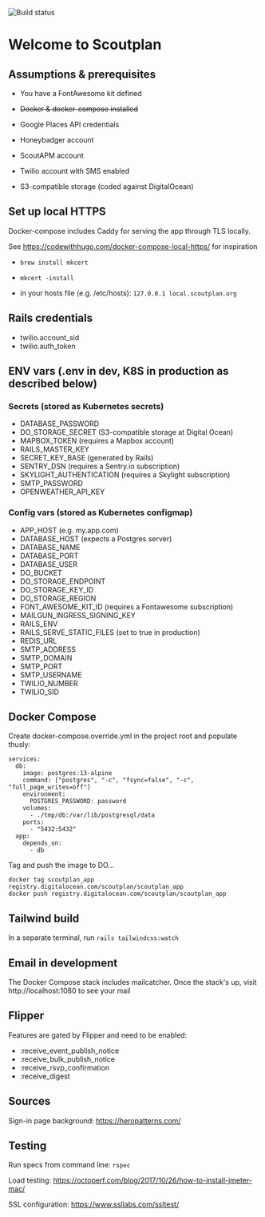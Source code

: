 ![Build status](https://github.com/scoutplan/scoutplan/actions/workflows/main.yml/badge.svg)

# Welcome to Scoutplan

## Assumptions & prerequisites

* You have a FontAwesome kit defined

* ~~Docker & docker-compose installed~~

* Google Places API credentials

* Honeybadger account

* ScoutAPM account

* Twilio account with SMS enabled

* S3-compatible storage (coded against DigitalOcean)

## Set up local HTTPS

Docker-compose includes Caddy for serving the app through TLS locally.

See https://codewithhugo.com/docker-compose-local-https/ for inspiration

* `brew install mkcert`

* `mkcert -install`

* in your hosts file (e.g. /etc/hosts): `127.0.0.1 local.scoutplan.org`

## Rails credentials

* twilio.account_sid
* twilio.auth_token

## ENV vars (.env in dev, K8S in production as described below)

### Secrets (stored as Kubernetes secrets)

* DATABASE_PASSWORD
* DO_STORAGE_SECRET (S3-compatible storage at Digital Ocean)
* MAPBOX_TOKEN (requires a Mapbox account)
* RAILS_MASTER_KEY
* SECRET_KEY_BASE (generated by Rails)
* SENTRY_DSN (requires a Sentry.io subscription)
* SKYLIGHT_AUTHENTICATION (requires a Skylight subscription)
* SMTP_PASSWORD
* OPENWEATHER_API_KEY

### Config vars (stored as Kubernetes configmap)

* APP_HOST (e.g. my.app.com)
* DATABASE_HOST (expects a Postgres server)
* DATABASE_NAME
* DATABASE_PORT
* DATABASE_USER
* DO_BUCKET
* DO_STORAGE_ENDPOINT
* DO_STORAGE_KEY_ID
* DO_STORAGE_REGION
* FONT_AWESOME_KIT_ID (requires a Fontawesome subscription)
* MAILGUN_INGRESS_SIGNING_KEY
* RAILS_ENV
* RAILS_SERVE_STATIC_FILES (set to true in production)
* REDIS_URL
* SMTP_ADDRESS
* SMTP_DOMAIN
* SMTP_PORT
* SMTP_USERNAME
* TWILIO_NUMBER
* TWILIO_SID

## Docker Compose

Create docker-compose.override.yml in the project root and populate thusly:

```
services:
  db:
    image: postgres:13-alpine
    command: ["postgres", "-c", "fsync=false", "-c", "full_page_writes=off"]
    environment:
      POSTGRES_PASSWORD: password
    volumes:
      - ./tmp/db:/var/lib/postgresql/data
    ports:
      - "5432:5432"
  app:
    depends_on:
      - db
```

Tag and push the image to DO...

```
docker tag scoutplan_app registry.digitalocean.com/scoutplan/scoutplan_app
docker push registry.digitalocean.com/scoutplan/scoutplan_app
```

## Tailwind build

In a separate terminal, run `rails tailwindcss:watch`

## Email in development

The Docker Compose stack includes mailcatcher. Once the stack's up, visit http://localhost:1080 to see your mail

## Flipper

Features are gated by Flipper and need to be enabled:

* :receive_event_publish_notice
* :receive_bulk_publish_notice
* :receive_rsvp_confirmation
* :receive_digest

## Sources

Sign-in page background: https://heropatterns.com/

## Testing

Run specs from command line: ```rspec```

Load testing: https://octoperf.com/blog/2017/10/26/how-to-install-jmeter-mac/

SSL configuration: https://www.ssllabs.com/ssltest/
